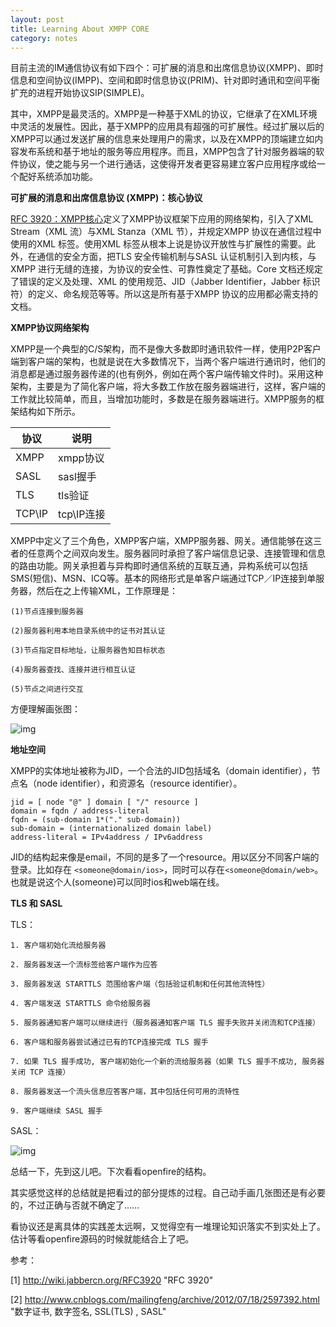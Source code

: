 ```yaml
---
layout: post
title: Learning About XMPP CORE
category: notes
---
```


目前主流的IM通信协议有如下四个：可扩展的消息和出席信息协议(XMPP)、即时信息和空间协议(IMPP)、空间和即时信息协议(PRIM)、针对即时通讯和空间平衡扩充的进程开始协议SIP(SIMPLE)。

其中，XMPP是最灵活的。XMPP是一种基于XML的协议，它继承了在XML环境中灵活的发展性。因此，基于XMPP的应用具有超强的可扩展性。经过扩展以后的XMPP可以通过发送扩展的信息来处理用户的需求，以及在XMPP的顶端建立如内容发布系统和基于地址的服务等应用程序。而且，XMPP包含了针对服务器端的软件协议，使之能与另一个进行通话，这使得开发者更容易建立客户应用程序或给一个配好系统添加功能。

**可扩展的消息和出席信息协议 (XMPP)：核心协议** 

[RFC 3920：XMPP核心](http://wiki.jabbercn.org/RFC3920)定义了XMPP协议框架下应用的网络架构，引入了XML Stream（XML 流）与XML Stanza（XML 节），并规定XMPP 协议在通信过程中使用的XML 标签。使用XML 标签从根本上说是协议开放性与扩展性的需要。此外，在通信的安全方面，把TLS 安全传输机制与SASL 认证机制引入到内核，与XMPP 进行无缝的连接，为协议的安全性、可靠性奠定了基础。Core 文档还规定了错误的定义及处理、XML 的使用规范、JID（Jabber Identifier，Jabber 标识符）的定义、命名规范等等。所以这是所有基于XMPP 协议的应用都必需支持的文档。

**XMPP协议网络架构**

XMPP是一个典型的C/S架构，而不是像大多数即时通讯软件一样，使用P2P客户端到客户端的架构，也就是说在大多数情况下，当两个客户端进行通讯时，他们的消息都是通过服务器传递的(也有例外，例如在两个客户端传输文件时)。采用这种架构，主要是为了简化客户端，将大多数工作放在服务器端进行，这样，客户端的工作就比较简单，而且，当增加功能时，多数是在服务器端进行。XMPP服务的框架结构如下所示。

协议|说明
----|----
XMPP|xmpp协议
SASL|sasl握手
TLS|tls验证
TCP\IP|tcp\IP连接


XMPP中定义了三个角色，XMPP客户端，XMPP服务器、网关。通信能够在这三者的任意两个之间双向发生。服务器同时承担了客户端信息记录、连接管理和信息的路由功能。网关承担着与异构即时通信系统的互联互通，异构系统可以包括SMS(短信)、MSN、ICQ等。基本的网络形式是单客户端通过TCP／IP连接到单服务器，然后在之上传输XML，工作原理是：


	(1)节点连接到服务器

	(2)服务器利用本地目录系统中的证书对其认证

	(3)节点指定目标地址，让服务器告知目标状态

	(4)服务器查找、连接并进行相互认证

	(5)节点之间进行交互

方便理解画张图：

![img](http://lh6.googleusercontent.com/-3GX1-RmKl78/UXyZwwN29XI/AAAAAAAABHY/adZy546gXwo/w538-h560/xmpp.png)


**地址空间**

XMPP的实体地址被称为JID，一个合法的JID包括域名（domain identifier），节点名（node identifier），和资源名（resource identifier）。

	jid = [ node "@" ] domain [ "/" resource ]
	domain = fqdn / address-literal
	fqdn = (sub-domain 1*("." sub-domain))
	sub-domain = (internationalized domain label)
	address-literal = IPv4address / IPv6address

JID的结构起来像是email，不同的是多了一个resource。用以区分不同客户端的登录。比如存在 `<someone@domain/ios>`，同时可以存在`<someone@domain/web>`。 也就是说这个人(someone)可以同时ios和web端在线。

**TLS 和 SASL**

TLS：


	1. 客户端初始化流给服务器
	
	2. 服务器发送一个流标签给客户端作为应答
	
	3. 服务器发送 STARTTLS 范围给客户端（包括验证机制和任何其他流特性）
	
	4. 客户端发送 STARTTLS 命令给服务器
	
	5. 服务器通知客户端可以继续进行（服务器通知客户端 TLS 握手失败并关闭流和TCP连接）
	
	6. 客户端和服务器尝试通过已有的TCP连接完成 TLS 握手
	
	7. 如果 TLS 握手成功, 客户端初始化一个新的流给服务器（如果 TLS 握手不成功, 服务器关闭 TCP 连接）
	
	8. 服务器发送一个流头信息应答客户端，其中包括任何可用的流特性
	
	9. 客户端继续 SASL 握手


SASL：

![img](https://lh4.googleusercontent.com/-_YcvKHbG3Mg/UXzKjcBzq4I/AAAAAAAABHo/1F93CpWCfdU/w319-h703/sasl.png)

总结一下，先到这儿吧。下次看看openfire的结构。

其实感觉这样的总结就是把看过的部分提炼的过程。自己动手画几张图还是有必要的，不过正确与否就不确定了……

看协议还是离具体的实践差太远啊，又觉得空有一堆理论知识落实不到实处上了。估计等看openfire源码的时候就能结合上了吧。

参考：

[1] http://wiki.jabbercn.org/RFC3920 "RFC 3920"

[2] http://www.cnblogs.com/mailingfeng/archive/2012/07/18/2597392.html "数字证书, 数字签名, SSL(TLS) , SASL"
